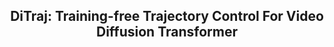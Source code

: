 <div align="center">
<h2>DiTraj: Training-free Trajectory Control For Video Diffusion Transformer</h2>